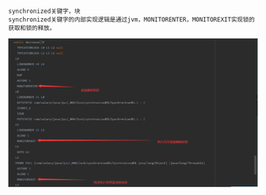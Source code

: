     synchronized关键字，块
    synchronized关键字的内部实现逻辑是通过jvm，MONITORENTER，MONITOREXIT实现锁的获取和锁的释放。







![synchronized关键字](01.png)